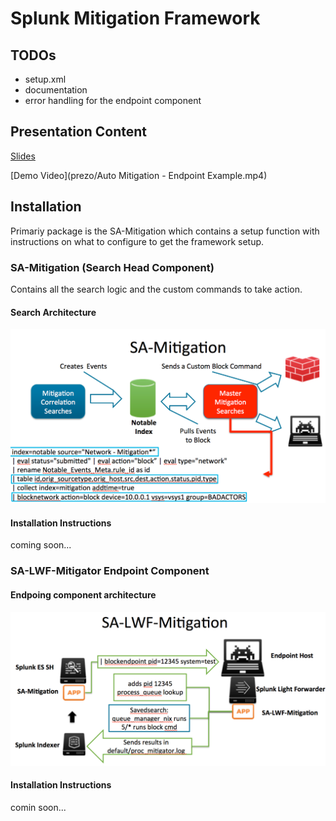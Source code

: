 Splunk Mitigation Framework
===========================

## TODOs
* setup.xml
* documentation
* error handling for the endpoint component

## Presentation Content
[Slides](prezo/confPrezo.pptx)

[Demo Video](prezo/Auto Mitigation - Endpoint Example.mp4)

## Installation
Primariy package is the SA-Mitigation which contains a setup function with instructions on what to configure to get the framework setup.

### SA-Mitigation (Search Head Component)
Contains all the search logic and the custom commands to take action.

#### Search Architecture
![search\_arch](images/SA-Mitigation_search_arch.png)

#### Installation Instructions
coming soon...

### SA-LWF-Mitigator Endpoint Component

#### Endpoing component architecture 
![search\_arch](images/SA-Mitigation-Endpoint.png)

#### Installation Instructions
comin soon...

